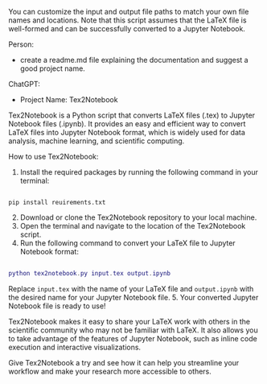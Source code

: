 
You can customize the input and output file paths to match your own file names and locations. Note that this script assumes that the LaTeX file is well-formed and can be successfully converted to a Jupyter Notebook.

Person: 
- create a readme.md file explaining the documentation and suggest a good project name.

ChatGPT: 
- Project Name: Tex2Notebook

Tex2Notebook is a Python script that converts LaTeX files (.tex) to Jupyter Notebook files (.ipynb). It provides an easy and efficient way to convert LaTeX files into Jupyter Notebook format, which is widely used for data analysis, machine learning, and scientific computing.

How to use Tex2Notebook: 
1. Install the required packages by running the following command in your terminal:

```

pip install reuirements.txt
``` 
2. Download or clone the Tex2Notebook repository to your local machine. 
3. Open the terminal and navigate to the location of the Tex2Notebook script. 
4. Run the following command to convert your LaTeX file to Jupyter Notebook format:

```lua

python tex2notebook.py input.tex output.ipynb
```



Replace `input.tex` with the name of your LaTeX file and `output.ipynb` with the desired name for your Jupyter Notebook file. 
5. Your converted Jupyter Notebook file is ready to use!

Tex2Notebook makes it easy to share your LaTeX work with others in the scientific community who may not be familiar with LaTeX. It also allows you to take advantage of the features of Jupyter Notebook, such as inline code execution and interactive visualizations.

Give Tex2Notebook a try and see how it can help you streamline your workflow and make your research more accessible to others.
